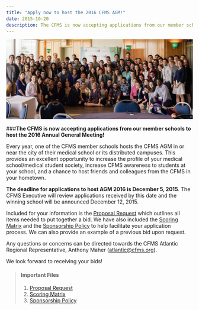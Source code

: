 ```yaml
---
title: "Apply now to host the 2016 CFMS AGM!"
date: 2015-10-20
description: The CFMS is now accepting applications from our member schools to host the 2016 Annual General Meeting!
---
```


<img src="/images/hero-images/agm2015.jpg">

###**The CFMS is now accepting applications from our member schools to host the 2016 Annual General Meeting!**

Every year, one of the CFMS member schools hosts the CFMS AGM in or near the city of their medical school or its distributed campuses. This provides an excellent opportunity to increase the profile of your medical school/medical student society, increase CFMS awareness to students at your school, and a chance to host friends and colleagues from the CFMS in your hometown. 

**The deadline for applications to host AGM 2016 is December 5, 2015**. The CFMS Executive will review applications received by this date and the winning school will be announced December 12, 2015.

Included for your information is the <a href="/files/updates/CFMS_AGM_2016_-_Proposal_Request.pdf">Proposal Request</a> which outlines all items needed to put together a bid. We have also included the <a href="/files/updates/AGM_2016_Scoring_Matrix.pdf">Scoring Matrix</a> and the <a href="/files/updates/CFMS_Sponsorship_Policy.pdf">Sponsorship Policy</a> to help facilitate your application process. We can also provide an example of a previous bid upon request.

Any questions or concerns can be directed towards the CFMS Atlantic Regional Representative, Anthony Maher (<a href="mailto:atlantic@cfms.org">atlantic@cfms.org</a>). 

We look forward to receiving your bids!

> #### **Important Files**
> 1. <a href="/files/updates/CFMS_AGM_2016_-_Proposal_Request.pdf">Proposal Request</a>
> 2. <a href="/files/updates/AGM_2016_Scoring_Matrix.pdf">Scoring Matrix</a>
> 3. <a href="/files/updates/CFMS_Sponsorship_Policy.pdf">Sponsorship Policy</a>